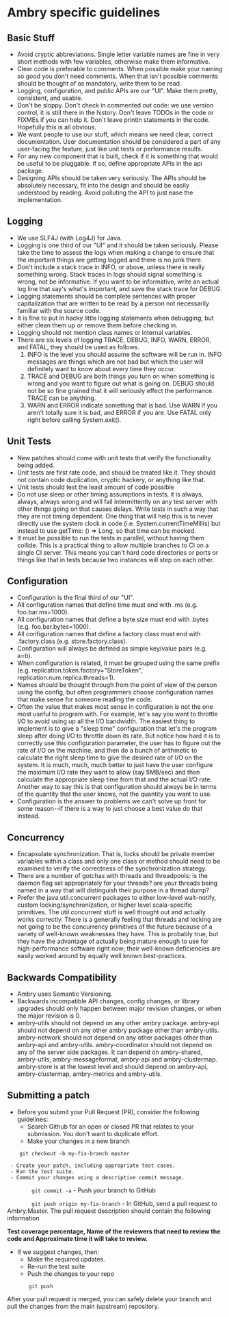 # Ambry specific guidelines
 
## Basic Stuff

  * Avoid cryptic abbreviations. Single letter variable names are fine in very short methods with few variables, otherwise make them informative. 
  * Clear code is preferable to comments. When possible make your naming so good you don't need comments. When that isn't possible comments should be thought of as mandatory, write them to be read.
  *  Logging, configuration, and public APIs are our "UI". Make them pretty, consistent, and usable.
  *  Don't be sloppy. Don't check in commented out code: we use version control, it is still there in the history. Don't leave TODOs in the code or FIXMEs if you can help it. Don't leave println statements in the code. Hopefully this is all obvious.
  *  We want people to use our stuff, which means we need clear, correct documentation. User documentation should be considered a part of any user-facing the feature, just like unit tests or performance results.
  *  For any new component that is built, check if it is something that would be useful to be pluggable. If so, define appropriate APIs in the api package.
  *  Designing APIs should be taken very seriously. The APIs should be absolutely necessary, fit into the design and should be easily understood by reading. Avoid polluting the API to just ease the implementation.

## Logging

  *  We use SLF4J (with Log4J) for Java.
  *  Logging is one third of our "UI" and it should be taken seriously. Please take the time to assess the logs when making a change to ensure that the important things are getting logged and there is no junk there.
  *  Don't include a stack trace in INFO, or above, unless there is really something wrong. Stack traces in logs should signal something is wrong, not be informative. If you want to be informative, write an actual log line that say's what's important, and save the stack trace for DEBUG.
  *  Logging statements should be complete sentences with proper capitalization that are written to be read by a person not necessarily familiar with the source code. 
  * It is fine to put in hacky little logging statements when debugging, but either clean them up or remove them before checking in.
  *  Logging should not mention class names or internal variables.
  *  There are six levels of logging TRACE, DEBUG, INFO, WARN, ERROR, and FATAL, they should be used as follows.
     1. INFO is the level you should assume the software will be run in. INFO messages are things which are not bad but which the user will definitely want to know about every time they occur.
     2. TRACE and DEBUG are both things you turn on when something is wrong and you want to figure out what is going on. DEBUG should not be so fine grained that it will seriously effect the performance. TRACE can be anything.
     3. WARN and ERROR indicate something that is bad. Use WARN if you aren't totally sure it is bad, and ERROR if you are.
        Use FATAL only right before calling System.exit().

## Unit Tests

  *  New patches should come with unit tests that verify the functionality being added.
  *  Unit tests are first rate code, and should be treated like it. They should not contain code duplication, cryptic hackery, or anything like that.
  *  Unit tests should test the least amount of code possible
  *  Do not use sleep or other timing assumptions in tests, it is always, always, always wrong and will fail intermittently on any test server with other things going on that causes delays. Write tests in such a way that they are not timing dependent. One thing that will help this is to never directly use the system clock in code (i.e. System.currentTimeMillis) but instead to use getTime: () => Long, so that time can be mocked.
  *  It must be possible to run the tests in parallel, without having them collide. This is a practical thing to allow multiple branches to CI on a single CI server. This means you can't hard code directories or ports or things like that in tests because two instances will step on each other.

## Configuration

  *  Configuration is the final third of our "UI".
  *  All configuration names that define time must end with .ms (e.g. foo.bar.ms=1000).
  *  All configuration names that define a byte size must end with .bytes (e.g. foo.bar.bytes=1000).
  *  All configuration names that define a factory class must end with .factory.class (e.g. store.factory.class).
  *  Configuration will always be defined as simple key/value pairs (e.g. a=b).
  *  When configuration is related, it must be grouped using the same prefix (e.g. replication.token.factory="StoreToken", replication.num.replica.threads=1).
  *  Names should be thought through from the point of view of the person using the config, but often programmers choose configuration names that make sense for someone reading the code.
  *  Often the value that makes most sense in configuration is not the one most useful to program with. For example, let's say you want to throttle I/O to avoid using up all the I/O bandwidth. The easiest thing to implement is to give a "sleep time" configuration that let's the program sleep after doing I/O to throttle down its rate. But notice how hard it is to correctly use this configuration parameter, the user has to figure out the rate of I/O on the machine, and then do a bunch of arithmetic to calculate the right sleep time to give the desired rate of I/O on the system. It is much, much, much better to just have the user configure the maximum I/O rate they want to allow (say 5MB/sec) and then calculate the appropriate sleep time from that and the actual I/O rate. Another way to say this is that configuration should always be in terms of the quantity that the user knows, not the quantity you want to use.
  *  Configuration is the answer to problems we can't solve up front for some reason--if there is a way to just choose a best value do that instead.

## Concurrency

  *  Encapsulate synchronization. That is, locks should be private member variables within a class and only one class or method should need to be examined to verify the correctness of the synchronization strategy.
  *  There are a number of gotchas with threads and threadpools: is the daemon flag set appropriately for your threads? are your threads being named in a way that will distinguish their purpose in a thread dump?
  *  Prefer the java.util.concurrent packages to either low-level wait-notify, custom locking/synchronization, or higher level scala-specific primitives. The util.concurrent stuff is well thought out and actually works correctly. There is a generally feeling that threads and locking are not going to be the concurrency primitives of the future because of a variety of well-known weaknesses they have. This is probably true, but they have the advantage of actually being mature enough to use for high-performance software right now; their well-known deficiencies are easily worked around by equally well known best-practices.

## Backwards Compatibility

  *  Ambry uses Semantic Versioning.
  *  Backwards incompatible API changes, config changes, or library upgrades should only happen between major revision changes, or when the major revision is 0.
  *  ambry-utils should not depend on any other ambry package. 
     ambry-api should not depend on any other ambry package other than ambry-utils. 
     ambry-network should not depend on any other packages other than ambry-api and ambry-utils. 
     ambry-coordinator should not depend on any of the server side packages. It can depend on ambry-shared, ambry-utils, ambry-messageformat, ambry-api and ambry-clustermap. 
     ambry-store is at the lowest level and should depend on ambry-api, ambry-clustermap, ambry-metrics and ambry-utils.

## Submitting a patch

  *  Before you submit your Pull Request (PR), consider the following guidelines:
     - Search Github for an open or closed PR that relates to your submission. You don't want to duplicate effort.
     - Make your changes in a new branch

`    git checkout -b my-fix-branch master`
     
     - Create your patch, including appropriate test cases.
     - Run the test suite.
     - Commit your changes using a descriptive commit message.

`        git commit -a`
     - Push your branch to GitHub

`        git push origin my-fix-branch`
     - In GitHub, send a pull request to Ambry:Master. The pull request description should contain the following information 

**Test coverage percentage, Name of the reviewers that need to review the code and Approximate time it will take to review.**

  *  If we suggest changes, then:
     - Make the required updates.
     - Re-run the test suite
     - Push the changes to your repo
    
`        git push `

After your pull request is merged, you can safely delete your branch and pull the changes from the main (upstream) repository.